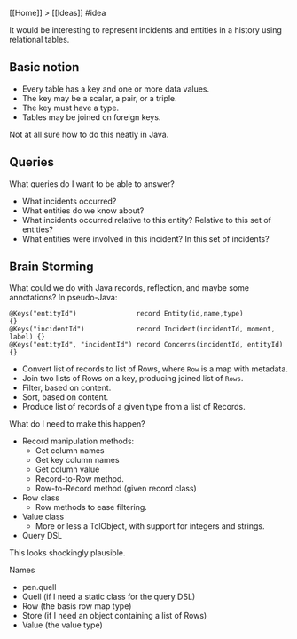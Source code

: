 [[Home]] > [[Ideas]] #idea 

It would be interesting to represent incidents and entities in a history using relational tables.

## Basic notion

- Every table has a key and one or more data values.
- The key may be a scalar, a pair, or a triple.
- The key must have a type.
- Tables may be joined on foreign keys.

Not at all sure how to do this neatly in Java.

## Queries

What queries do I want to be able to answer?

- What incidents occurred?
- What entities do we know about?
- What incidents occurred relative to this entity? Relative to this set of entities?
- What entities were involved in this incident? In this set of incidents?

## Brain Storming

What could we do with Java records, reflection, and maybe some annotations? In pseudo-Java:

```
@Keys("entityId")               record Entity(id,name,type)                {}
@Keys("incidentId")             record Incident(incidentId, moment, label) {}
@Keys("entityId", "incidentId") record Concerns(incidentId, entityId)      {}
```

- Convert list of records to list of Rows, where `Row` is a map with metadata.
- Join two lists of Rows on a key, producing joined list of `Rows`.
- Filter, based on content.
- Sort, based on content.
- Produce list of records of a given type from a list of Records.

What do I need to make this happen?

- Record manipulation methods:
    - Get column names
    - Get key column names
    - Get column value
    - Record-to-Row method.
    - Row-to-Record method (given record class)
- Row class
    - Row methods to ease filtering.
- Value class
    - More or less a TclObject, with support for integers and strings.
- Query DSL

This looks shockingly plausible.

Names

- pen.quell
- Quell (if I need a static class for the query DSL)
- Row (the basis row map type)
- Store (if I need an object containing a list of Rows)
- Value (the value type)



